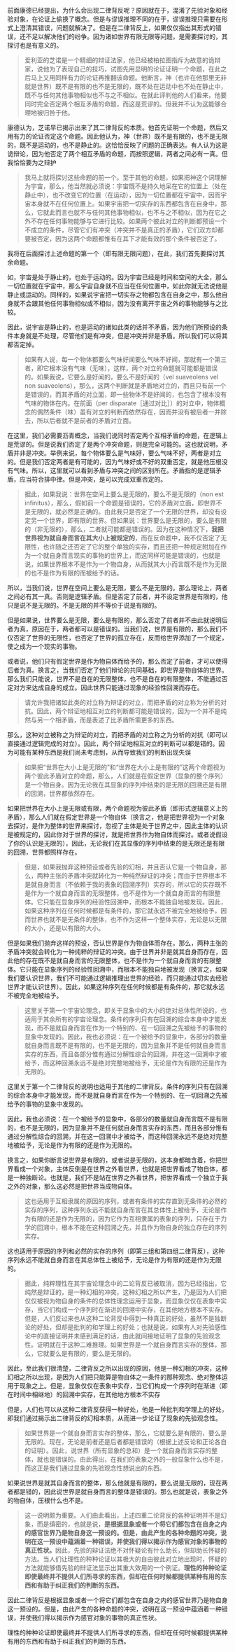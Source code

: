 <p data-pid="c2ZySpS9">前面康德已经提出，为什么会出现二律背反呢？原因就在于，混淆了先验对象和经验对象，在论证上偷换了概念。但是与谬误推理不同的在于，谬误推理只需要在形式上澄清其错误，问题就解决了。但是在二律背反上，如果仅仅指出其形式的错误，还不足以解决他们的纷争。因为诸如世界有限无限等问题，是需要探讨的，其探讨也是有意义的。</p><blockquote data-pid="eOLzZMsk">爱利亚的芝诺是一个精细的辩证法家，他已经被柏拉图指斥为故意的诡辩家，说他为了表现自己的技巧，试图先用显明的论证证明一个命题，在此之后马上又用同样有力的论证再推翻该命题。他断言，神（也许在他那里无非就是世界）既不是有限的也不是无限的，既不处在运动中也不处在静止中，既不与任何其他事物相似也不与之不相似。在就此评判他的人们看来，他要同时完全否定两个相互矛盾的命题，而这是荒谬的。但我并不认为这能够合理地被归咎于他。</blockquote><p data-pid="FuaC6keB">康德认为，芝诺早已揭示出来了其二律背反的本质。他首先证明一个命题，然后又用有力的论证否定这个命题。因此他认为，神（世界）既不是有限的，也不是无限的，既不是运动的，也不是静止的。这恰恰反映了问题的正确表达。有人认为这是诡辩论，因为他否定了两个相互矛盾的命题，而按照逻辑，两者之间必有一真。但我恰恰要为之辩护</p><blockquote data-pid="QRsd-TXL">我马上就将探讨这些命题的前一个。至于其他的命题，如果把神这个词理解为宇宙，那么，他当然就必须说：宇宙既不是持久地呆在它的位置上（处在静止中），也不改变它的位置（在运动），因为一切位置都在宇宙中，因而宇宙本身就不在任何位置上。如果宇宙把一切实存的东西都包含在自身中，那么，它就此而言也就不与任何其他事物相似，也不与之不相似，因为在它之外不存在任何事物能够与它进行比较。如果两个彼此对立的判断都预设一个不成立的条件，尽管它们有冲突（冲突并不是真正的矛盾），它们双方却都要被否定，因为这两个命题都惟有在其下才能有效的那个条件被否定了。</blockquote><p data-pid="imm06Vmg">我将在后面探讨上述命题的第一个（即有限无限问题），在此，我们首先要探讨其余命题。</p><p data-pid="2m-gaETv">如，宇宙是处于静止的，也处于运动的。因为宇宙已经是时间和空间的大全，那么一切位置就在宇宙中，那么宇宙自身就不应当在任何位置中，如此你就无法说他是静止或运动的。同样的，如果说宇宙把一切实存之物都包含在自身之中，那么他自身就不会跟其他任何事物相似或不相似，因为没有离开宇宙之外的事物能够与之比较。</p><p data-pid="QkMd7m7J">因此，说宇宙是静止的，也是运动的诸如此类的话并不矛盾，因为他们所预设的条件本身就是不处理，尽管他们是有冲突，但是冲突并非是矛盾。所以我们可以将其都否定掉。</p><blockquote data-pid="fyunn6eU">如果有人说，每一个物体都要么气味好闻要么气味不好闻，那就有一个第三者，即它根本没有气味（无味），这样，两个对立的命题就可能都是错误的。如果我说，它要么是好闻的，要么不是好闻的（vel suaveolens vel non suaveolens），那么，这两个判断就是矛盾地对立的，而且只有前一个是错误的，而其矛盾的对立面，即一些物体不是好闻的，也包含了根本没有气味的物体在内。在前面（per disparate［通过对比］）的对立中，物体概念的偶然条件（味）虽有对立的判断而依然存在，因而并没有被后者一并除去，所以后者就不是前者的矛盾对立面。</blockquote><p data-pid="u-ehbOYP">在这里，我们必需要沥青概念，当我们说同时否定两个互相矛盾的命题，在逻辑上是荒谬的。但是说我们否定了是两个冲突命题，则是完全可能的。这也就说明，矛盾并非是冲突。举例来说，每个物体要么是气味好，要么气味不好，两者是对立的。但是我们否定两者是有可能的，因为气味好或不好的双重否定，就是他压根没有气味。所以，这里就可以看到矛盾与冲突之间的区别所在。矛盾指的是逻辑矛盾，应当符合排中律。但是冲突，是可以完成双重否定的。</p><blockquote data-pid="h6xC2l_N">据此，如果我说：世界在空间上要么是无限的，要么不是无限的（non est infinitus），那么，假如前一个命题是错误的，它的矛盾对立面，即世界不是无限的，就必然是正确的。由此我只是否定了一个无限的世界，却没有设定另一个世界，即有限的世界。但如果说：世界要么是无限的，要么是有限的（非无限的），那么，二者就可能都是错误的。因为在这种情况下，<b>我把世界视为就自身而言在其大小上被规定的</b>，而在反命题中，我不仅否定了无限性，也许随之还否定了它的整个单独的实存，而且还把一种规定附加在作为一个就自身而言现实的事物的世界上，而这同样可能是错误的，也就是说，如果世界根本不是作为一个物自身，从而就其大小而言既不是作为无限的也不是作为有限的而被给予的话。</blockquote><p data-pid="9f4znfk1">所以，当我们说，世界在空间上要么是无限，要么不是无限的。那么理论上，两者之间必有其一真。否则是逻辑矛盾。但是否定了前者，并不设定世界是有限的，他只是说不是无限的。不是无限的并不等价于说是有限的。</p><p data-pid="8Uxzbpek">但是如果说，世界要么是无限，要么是有限的，那么否定了前者并不由此就说明后者为真，原因在于，两者都可以是错误的。当我们说，世界是有限的，那么我们不仅否定了世界的无限性，也否定了世界的孤立存在，反而给世界添加了一个规定，使之成为一个现实的事物。</p><p data-pid="Xqw1orzk">或者说，他们只有假定世界是作为物自体而给予的，那么否定了前者，才可以使得后者为真。换言之，当我们否定了他们辩论的共同基础，即世界是物自体的世界。那么我们只能说，世界不是自在的无限整体，也不是自在的有限整体，不能通过否定对方来达成自身的成立。因此世界只能通过现象的经验性回溯而存在。</p><blockquote data-pid="wfISj2c_">请允许我把诸如此类的对立称为辩证的对立，而把矛盾的对立称为分析的对抗。因此，两个辩证地相互对立的判断都可能是错误的，因为一个并不是纯然与另一个相矛盾，而是表述了比矛盾所需更多的东西。</blockquote><p data-pid="hmxXoO50">那么，这种对立被称之为辩证的对立，而把矛盾的对立称之为分析的对抗（即可以直接通过逻辑完成的对立）。因此，两个辩证地相互对立的判断可以都是错的。因为可能有某种东西是我们尚未考虑到，从而导致我们的判断出现失误</p><blockquote data-pid="80vEJByT">如果把“世界在大小上是无限的”和“世界在大小上是有限的”这两个命题视为两个彼此矛盾对立的命题，那么，人们就是在假定世界（显象的整个序列）是一个物自身。因为无论我在其显象的序列中结束的是无限的回溯还是有限的回溯，世界都依然存在。</blockquote><p data-pid="3__eRNWN">如果把世界在大小上是无限或有限，两个命题视为彼此矛盾（即形式逻辑意义上的矛盾），那么人们就在假定世界是一个物自体（换言之，他是把世界视为一个对象去探讨，是作为整体的世界来探讨，忽视了主体是处于世界之中，因此主体的认识是被规定的，因此你对于世界的探讨，就是把世界作为物自体而探讨。或者说假设了你的认识是无限的），因此，无论我们在其显像的序列中结束的是无限还是有限的回溯，世界都照样存在。</p><blockquote data-pid="L4B7lFXU">但是，如果我抛弃这种预设或者先验的幻相，并且否认它是一个物自身，那么，两种主张的矛盾冲突就转化为一种纯然辩证的冲突；而由于世界根本不是就自身而言（不依赖于我的表象的回溯序列）实存的，所以它的实存既不是作为一个就自身而言的无限整体，也不是作为一个就自身而言的有限整体。它只能在显象序列的经验性回溯中，而根本不能独自地被发现。因此，如果这种序列在任何时候都是有条件的，那它就永远不被完全地被给予，因而世界也就不是无条件的整体，也不作为这样一个整体实存，无论是以无限的大小，还是以有限的大小。</blockquote><p data-pid="Qko0tjHV">但是如果我们抛弃这样的预设，否认世界是作为物自体而存在。那么，两种主张的矛盾冲突就会转化为一种纯粹的辩证的冲突。由于世界并非是就其自身而存在，因此他的存在既不是就自身而言的无限整体，也不是作为一个就自身而言的有限整体。它只能在显象序列的经验性回溯中，而根本不能独自地被发现（换言之，如果我们要认识世界，我们不可能通过逻辑推理出世界的经验，而只能通过切实去经验世界才能认识世界）。因此，如果这种序列在任何时候都是有条件的，那它就永远不被完全地被给予。</p><blockquote data-pid="jjnep-fB">这里关于第一个宇宙论理念，即关于显象中的大小的绝对总体性所说的，也适用于其余所有的宇宙论理念。条件的序列只有在回溯的综合本身中才能发现，而不是就自身而言在作为一个特别的、在一切回溯之先被给予的事物的显象中发现的。因此，我也必须说：在一个被给予的显象中，各部分的数量就自身而言既不是有限的，也不是无限的，因为显象并不是任何就自身而言实存的东西，而且各部分惟有通过分解性综合的回溯，并在这一回溯中才被给予，而这种回溯永远不是绝对完整地被给予，无论是作为有限的还是作为无限的。</blockquote><p data-pid="u9L_LO_c">这里关于第一个二律背反的说明也适用于其他的二律背反。条件的序列只有在回溯的综合本身中才能发现，而不是就自身而言在作为一个特别的、在一切回溯之先被给予的事物的显象中发现的。</p><p data-pid="-JsS7Mkt">因此，我也必须说：在一个被给予的显象中，各部分的数量就自身而言既不是有限的，也不是无限的，因为显象并不是任何就自身而言实存的东西，而且各部分惟有通过分解性综合的回溯，并在这一回溯中才被给予，而这种回溯永远不是绝对完整地被给予，无论是作为有限的还是作为无限的。</p><p data-pid="sLbByk_J">换言之，如果你断言说世界是有限的，或者说是无限的，这本身都暗含着，你把世界看成一个对象，主体反倒是在世界之外看世界，也就是把世界看成了物自体，都是一种独断论。也就是，我们不是站在世界之外看世界，把世界看成一个独立于我之外的对象，那么这必然是把世界当成物自体。</p><blockquote data-pid="FcRlTwvg">这也适用于互相隶属的原因的序列，或者有条件的实存直到无条件的必然的实存的序列，这种序列永远不能就自身而言在其总体性上被给予，无论是作为有限的还是作为无限的，因为它作为互相隶属的表象的序列，只存在于力学的回溯中，根本不能在这种回溯之先，并且作为物自身的独立存在的序列实存。</blockquote><p data-pid="exMeQnI3">这也适用于原因的序列和必然的实存的序列（即第三组和第四组二律背反），这种序列永远不能就自身而言在其总体性上被给予，无论是作为有限的还是作为无限的。</p><blockquote data-pid="wrogTsI4">据此，纯粹理性在其宇宙论理念中的二论背反已被取消，因为已经指出，它纯然是辩证的，是一种幻相的冲突，这种幻相之所以产生，乃是因为人们把仅仅被视为物自身的条件的总体性理念运用于显象，而显象仅仅在表象中实存，当它们构成一个序列时在渐进的回溯中实存，在其他地方根本不实存。但是，人们反过来也从这种二论背反中得到一种真正的好处，虽然不是独断论的好处，但却是批判的和学理上的好处；也就是说，如果有人对先验感性论中的直接证明并未感到满足的话，由此就间接地证明了显象的先验观念性。证明就在于这种二难推理。如果世界是一个就自身而言实存的整体，那么，它就要么是有限的，要么是无限的。</blockquote><p data-pid="lfnQe-7T">因此，至此我们很清楚，二律背反之所以出现的原因，他是一种幻相的冲突，这种幻相之所以出现，是因为人们把只能算是物自体之一条件的那种观念、绝对整体运用于现象之上。但是，显象仅仅在表象中实存，当它们构成一个序列时在渐进（即在时间中相继地）的回溯中实存，在其他地方根本不实存</p><p data-pid="MwUmhL_S">但是，人们也可以从这种二律背反获得一种好处，他是一种批判和学理上的好处，即我们通过揭示出二律背反的幻相本质，从而进一步论证了现象的先验观念性。</p><blockquote data-pid="ZS_BJo65">如果世界是一个就自身而言实存的整体，那么，它就要么是有限的，要么是无限的。现在，无论是前者还是后者都是错误的（根据上述反论和正论各自的证明）。因此，说世界（所有显象的总和）是一个就自身而言实存的整体，就也是错误的。由此得出，在我们的表象之外的一般显象什么也不是，而这正是我们通过显象的先验观念性想说出的东西。</blockquote><p data-pid="Yl6bxT1H">如果说世界是就其自身而言的整体，那么他就是有限的，要么说是无限的，现在两者都是错的，因此说世界是就自身而言的整体是错误的。那么也就是说，表象之外的物自体，压根什么也不是。</p><blockquote data-pid="rdgRQSPQ">这一说明颇为重要。人们由此看出，上述四重二论背反的各种证明并不是幻象，而是缜密的，也就是说，<b>是根据显象或者一个将它们都包含在自身之内的感官世界乃是物自身这一预设的。但是，由此产生的各种命题的冲突，说明在这一预设中蕴涵着一种错误，并使我们得以揭示作为感官对象的事物的真正性状。</b>因此，先验的辩证法绝不对怀疑论有什么助长，但却助长怀疑的方法。当人们让理性的种种论证以其极大的自由彼此对立地出现时，怀疑的方法就能够借先验的辩证法显示出其重大效用的一个例证。<b>理性的种种论证即使最终并不提供人们所寻求的东西，但却在任何时候都提供某种有用的东西和有助于纠正我们的判断的东西。</b></blockquote><p data-pid="T0hkhXTo">因此二律背反是根据显象或者一个将它们都包含在自身之内的感官世界乃是物自身这一预设的。但是，由此产生的各种命题的冲突，说明在这一预设中蕴涵着一种错误，并使我们得以揭示作为感官对象的事物的真正性状。</p><p data-pid="XpdqeOwS">理性的种种论证即使最终并不提供人们所寻求的东西，但却在任何时候都提供某种有用的东西和有助于纠正我们的判断的东西。</p><p></p><p></p>